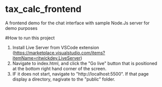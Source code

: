 # tax_calc_frontend
A frontend demo for the chat interface with sample Node.Js server for demo purposes

#How to run this project

1. Install Live Server from VSCode extension (https://marketplace.visualstudio.com/items?itemName=ritwickdey.LiveServer)
2. Navigate to index.html, and click the "Go live" button that is positioned at the bottom right hand corner of the screen.
3. IF it does not start, navigate to "http://localhost:5500". If that page display a directory, nagivate to the "public" folder.
